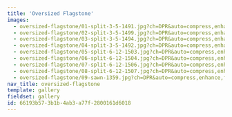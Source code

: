 ```yaml
---
title: 'Oversized Flagstone'
images:
  - oversized-flagstone/01-split-3-5-1491.jpg?ch=DPR&auto=compress,enhance,format&w=475&h=300
  - oversized-flagstone/02-split-3-5-1499.jpg?ch=DPR&auto=compress,enhance,format&w=475&h=300
  - oversized-flagstone/03-split-3-5-1494.jpg?ch=DPR&auto=compress,enhance,format&w=475&h=300
  - oversized-flagstone/04-split-3-5-1492.jpg?ch=DPR&auto=compress,enhance,format&w=475&h=300
  - oversized-flagstone/05-split-6-12-1503.jpg?ch=DPR&auto=compress,enhance,format&w=475&h=300
  - oversized-flagstone/06-split-6-12-1504.jpg?ch=DPR&auto=compress,enhance,format&w=475&h=300
  - oversized-flagstone/07-split-6-12-1506.jpg?ch=DPR&auto=compress,enhance,format&w=475&h=300
  - oversized-flagstone/08-split-6-12-1507.jpg?ch=DPR&auto=compress,enhance,format&w=475&h=300
  - oversized-flagstone/09-sawn-1359.jpg?ch=DPR&auto=compress,enhance,format&w=475&h=300
nav_title: oversized-flagstone
template: gallery
fieldset: gallery
id: 66193b57-3b1b-4ab3-a77f-2800161d6018
---
```

